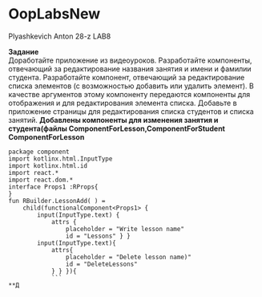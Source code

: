 # OopLabsNew
Plyashkevich Anton 28-z
LAB8

**Задание**
<br>Доработайте приложение из видеоуроков. Разработайте компоненты, отвечающий за редактирование названия занятия и имени и фамилии студента. Разработайте компонент, отвечающий за редактирование списка элементов (с возможностью добавить или удалить элемент). В качестве аргументов этому компоненту передаются компоненты для отображения и для редактирования элемента списка. Добавьте в приложение страницы для редактирования списка студентов и списка занятий. 
**Добавлены компоненты для изменения занятия и студента(файлы ComponentForLesson,ComponentForStudent**
<br>**ComponentForLesson**
```
package component
import kotlinx.html.InputType
import kotlinx.html.id
import react.*
import react.dom.*
interface Props1 :RProps{
}
fun RBuilder.LessonAdd( ) =
    child(functionalComponent<Props1> {
        input(InputType.text) {
            attrs {
                placeholder = "Write lesson name"
                id = "Lessons" } }
        input(InputType.text){
            attrs{
                placeholder = "Delete lesson name)"
                id = "DeleteLessons"
            } } }){
            ```
**Д
